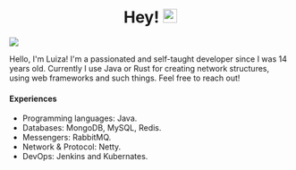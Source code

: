 <div align="center">
   <h1>Hey! <img src="https://media.giphy.com/media/hvRJCLFzcasrR4ia7z/giphy.gif" width="25px"></h1>
</div>

<img align="center" src="https://github-readme-stats.vercel.app/api?username=mluizaa00&count_private=true&show_icons=true&hide_title=true&theme=dark"/>

Hello, I'm Luiza! I'm a passionated and self-taught developer since I was 14 years old. Currently I use Java or Rust for creating network structures, using web frameworks and such things. Feel free to reach out!

#### Experiences

- Programming languages: Java.
- Databases: MongoDB, MySQL, Redis.
- Messengers: RabbitMQ.
- Network & Protocol: Netty.
- DevOps: Jenkins and Kubernates.
